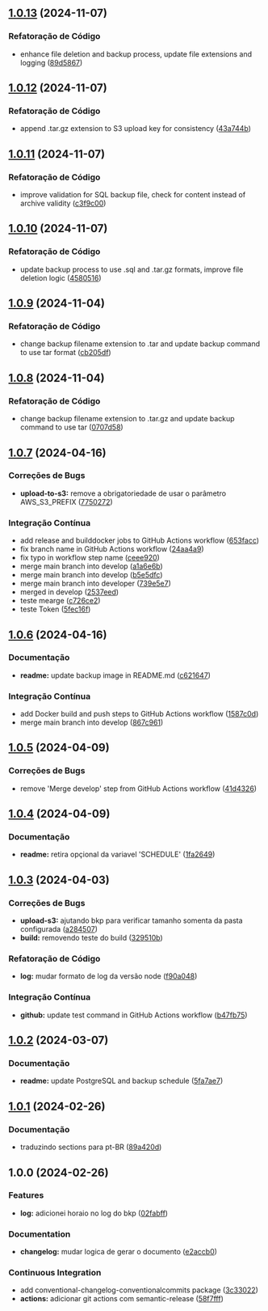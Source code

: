 ## [1.0.13](https://github.com/Avantpro/Avantpro-PostgreSQL-BKP/compare/v1.0.12...v1.0.13) (2024-11-07)

### Refatoração de Código

* enhance file deletion and backup process, update file extensions and logging ([89d5867](https://github.com/Avantpro/Avantpro-PostgreSQL-BKP/commit/89d5867e71c500f1fcb3c330b17bab0e753da300))

## [1.0.12](https://github.com/Avantpro/Avantpro-PostgreSQL-BKP/compare/v1.0.11...v1.0.12) (2024-11-07)

### Refatoração de Código

* append .tar.gz extension to S3 upload key for consistency ([43a744b](https://github.com/Avantpro/Avantpro-PostgreSQL-BKP/commit/43a744b226566bb4897e2a4c604e3c046bc358bf))

## [1.0.11](https://github.com/Avantpro/Avantpro-PostgreSQL-BKP/compare/v1.0.10...v1.0.11) (2024-11-07)

### Refatoração de Código

* improve validation for SQL backup file, check for content instead of archive validity ([c3f9c00](https://github.com/Avantpro/Avantpro-PostgreSQL-BKP/commit/c3f9c004ace76592f27c91c4bdfc85a7fd6cd498))

## [1.0.10](https://github.com/Avantpro/Avantpro-PostgreSQL-BKP/compare/v1.0.9...v1.0.10) (2024-11-07)

### Refatoração de Código

* update backup process to use .sql and .tar.gz formats, improve file deletion logic ([4580516](https://github.com/Avantpro/Avantpro-PostgreSQL-BKP/commit/458051642f4c8b59e5d84359147eeca824320f21))

## [1.0.9](https://github.com/Avantpro/Avantpro-PostgreSQL-BKP/compare/v1.0.8...v1.0.9) (2024-11-04)

### Refatoração de Código

* change backup filename extension to .tar and update backup command to use tar format ([cb205df](https://github.com/Avantpro/Avantpro-PostgreSQL-BKP/commit/cb205df53b7e84c26e43cb13c03647675f042462))

## [1.0.8](https://github.com/Avantpro/Avantpro-PostgreSQL-BKP/compare/v1.0.7...v1.0.8) (2024-11-04)

### Refatoração de Código

* change backup filename extension to .tar.gz and update backup command to use tar ([0707d58](https://github.com/Avantpro/Avantpro-PostgreSQL-BKP/commit/0707d58d803dc8be8feb0fa055ca21dbf2c0d59c))

## [1.0.7](https://github.com/Avantpro/Avantpro-PostgreSQL-BKP/compare/v1.0.6...v1.0.7) (2024-04-16)


### Correções de Bugs

* **upload-to-s3:** remove a obrigatoriedade de usar o parâmetro AWS_S3_PREFIX ([7750272](https://github.com/Avantpro/Avantpro-PostgreSQL-BKP/commit/7750272f6637ae1375fcd6c08168a1c7ff82eed3))


### Integração Contínua

* add release and builddocker jobs to GitHub Actions workflow ([653facc](https://github.com/Avantpro/Avantpro-PostgreSQL-BKP/commit/653faccac5c5aaa8b5008b876033b8c967d15d66))
* fix branch name in GitHub Actions workflow ([24aa4a9](https://github.com/Avantpro/Avantpro-PostgreSQL-BKP/commit/24aa4a9f1c23e64e39bbb9c541753bebeba88b06))
* fix typo in workflow step name ([ceee920](https://github.com/Avantpro/Avantpro-PostgreSQL-BKP/commit/ceee920d7bf6c319f9c8094713969d404be1ba65))
* merge main branch into develop ([a1a6e6b](https://github.com/Avantpro/Avantpro-PostgreSQL-BKP/commit/a1a6e6b75d76a8ec7ee961e50924ec51741726a7))
* merge main branch into develop ([b5e5dfc](https://github.com/Avantpro/Avantpro-PostgreSQL-BKP/commit/b5e5dfcdf8c55dd1bbbd713bbb012ee3f17db80e))
* merge main branch into developer ([739e5e7](https://github.com/Avantpro/Avantpro-PostgreSQL-BKP/commit/739e5e7e0ffb6200dab88e5d3bbb811a0ce77cd8))
* merged in develop ([2537eed](https://github.com/Avantpro/Avantpro-PostgreSQL-BKP/commit/2537eed6770394557abf4382b084f10a4d43c762))
* teste mearge ([c726ce2](https://github.com/Avantpro/Avantpro-PostgreSQL-BKP/commit/c726ce277bd14617e8edc644794b47c2ef099368))
* teste Token ([5fec16f](https://github.com/Avantpro/Avantpro-PostgreSQL-BKP/commit/5fec16f20dbe220272294eb16fa55257a50afbf1))

## [1.0.6](https://github.com/Avantpro/Avantpro-PostgreSQL-BKP/compare/v1.0.5...v1.0.6) (2024-04-16)


### Documentação

* **readme:** update backup image in README.md ([c621647](https://github.com/Avantpro/Avantpro-PostgreSQL-BKP/commit/c621647d47d110954f9ae497bad03055a4eb5d43))


### Integração Contínua

* add Docker build and push steps to GitHub Actions workflow ([1587c0d](https://github.com/Avantpro/Avantpro-PostgreSQL-BKP/commit/1587c0ddf715f61e543c747252cc7b6d177ceb87))
* merge main branch into develop ([867c961](https://github.com/Avantpro/Avantpro-PostgreSQL-BKP/commit/867c96151d98b9f0cf2bac810195f64d75f0dbed))

## [1.0.5](https://github.com/Avantpro/Avantpro-PostgreSQL-BKP/compare/v1.0.4...v1.0.5) (2024-04-09)


### Correções de Bugs

* remove 'Merge develop' step from GitHub Actions workflow ([41d4326](https://github.com/Avantpro/Avantpro-PostgreSQL-BKP/commit/41d43262b8da434cfda5761182a4b553b2113106))

## [1.0.4](https://github.com/Avantpro/Avantpro-PostgreSQL-BKP/compare/v1.0.3...v1.0.4) (2024-04-09)


### Documentação

* **readme:** retira opçional da variavel 'SCHEDULE' ([1fa2649](https://github.com/Avantpro/Avantpro-PostgreSQL-BKP/commit/1fa2649ec1e0024d994c7219844ad7e1c67ef078))

## [1.0.3](https://github.com/Avantpro/Avantpro-PostgreSQL-BKP/compare/v1.0.2...v1.0.3) (2024-04-03)


### Correções de Bugs

* **upload-s3:** ajutando bkp para verificar tamanho somenta da pasta configurada ([a284507](https://github.com/Avantpro/Avantpro-PostgreSQL-BKP/commit/a2845070d85fb3f50e0f2ec228ac7708267419f1))
* **build:** removendo teste do build ([329510b](https://github.com/Avantpro/Avantpro-PostgreSQL-BKP/commit/329510b8525ba25841560a54ae1ac97227d5c3cb))


### Refatoração de Código

* **log:** mudar formato de log da versão node ([f90a048](https://github.com/Avantpro/Avantpro-PostgreSQL-BKP/commit/f90a04863f7c91e9b7e887af591d7fbf181cddac))


### Integração Contínua

* **github:** update test command in GitHub Actions workflow ([b47fb75](https://github.com/Avantpro/Avantpro-PostgreSQL-BKP/commit/b47fb75b6e4a2bb85cb32d665ac10fd4338e5be4))

## [1.0.2](https://github.com/Avantpro/Avantpro-PostgreSQL-BKP/compare/v1.0.1...v1.0.2) (2024-03-07)


### Documentação

* **readme:** update PostgreSQL and backup schedule ([5fa7ae7](https://github.com/Avantpro/Avantpro-PostgreSQL-BKP/commit/5fa7ae79e58c943b9b765af1efba459fff583d69))

## [1.0.1](https://github.com/Avantpro/Avantpro-PostgreSQL-BKP/compare/v1.0.0...v1.0.1) (2024-02-26)


### Documentação

* traduzindo sections para pt-BR ([89a420d](https://github.com/Avantpro/Avantpro-PostgreSQL-BKP/commit/89a420d06bdd1799fbb2639d0ac8b9133fca908a))

## 1.0.0 (2024-02-26)


### Features

* **log:** adicionei horaio no log do bkp ([02fabff](https://github.com/Avantpro/Avantpro-PostgreSQL-BKP/commit/02fabff41a617e81dfc1416466335ff40676225b))


### Documentation

* **changelog:** mudar logica de gerar o documento ([e2accb0](https://github.com/Avantpro/Avantpro-PostgreSQL-BKP/commit/e2accb07beb2b024b1457492d8011e416ebaed82))


### Continuous Integration

* add conventional-changelog-conventionalcommits package ([3c33022](https://github.com/Avantpro/Avantpro-PostgreSQL-BKP/commit/3c3302278a1dbe9c82f3c5f8d4fd1d5fc88d8a5c))
* **actions:** adicionar git actions com semantic-release ([58f7fff](https://github.com/Avantpro/Avantpro-PostgreSQL-BKP/commit/58f7fffdd8873e02ef9d0b3d3d3092e2af60b70f))
